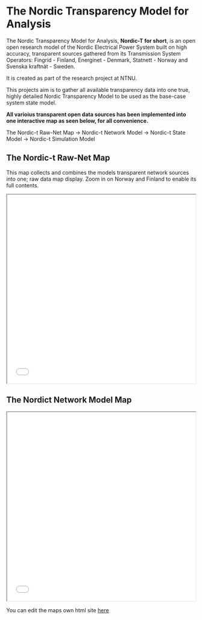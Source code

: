 # The Nordic Transparency Model for Analysis
The Nordic Transparency Model for Analysis, **Nordic-T for short**, is an open open research model of the Nordic Electrical Power System built on high accuracy, transparent sources gathered from its Transmission System Operators: Fingrid - Finland, Energinet - Denmark, Statnett - Norway and Svenska kraftnät - Sweden. 

It is created as part of the research project at NTNU.

This projects aim is to gather all available transparency data into one true, highly detailed Nordic Transparency Model to be used as the base-case system state model.

**All varioius transparent open data sources has been implemented into one interactive map as seen below, for all convenience.**

The Nordic-t Raw-Net Map -> Nordic-t Network Model -> Nordic-t State Model -> Nordic-t Simulation Model
## The Nordic-t Raw-Net Map

This map collects and combines the models transparent network sources into one; raw data map display. Zoom in on Norway and Finland to enable its full contents.

<p align="center"><iframe src="data/maps/nordict_raw-net_map.html" height="500" width="500"></iframe></p>

## The Nordict Network Model Map

<p align="center"><iframe src="nordic_state_model_map.html" height="500" width="500"></iframe></p>


You can edit the maps own html site [here](https://github.com/ocrj/nordic/blob/gh-pages/nordic_state_model_map.html)
